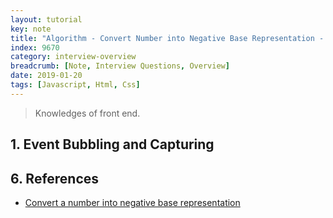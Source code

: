```yaml
---
layout: tutorial
key: note
title: "Algorithm - Convert Number into Negative Base Representation - Draft"
index: 9670
category: interview-overview
breadcrumb: [Note, Interview Questions, Overview]
date: 2019-01-20
tags: [Javascript, Html, Css]
---
```


> Knowledges of front end.

## 1. Event Bubbling and Capturing

## 6. References
* [Convert a number into negative base representation](https://www.geeksforgeeks.org/convert-number-negative-base-representation/)
